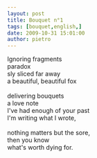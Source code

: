 ```yaml
---
layout: post
title: Bouquet n°1
tags: [bouquet,english,]
date: 2009-10-31 15:01:00
author: pietro
---
```

Ignoring fragments<br/>paradox<br/>sly sliced far away<br/>a beautiful, beautiful fox<br/><br/>delivering bouquets<br/>a love note<br/>I've had enough of your past<br/>I'm writing what I wrote,<br/><br/>nothing matters but the sore,<br/>then you know<br/>what's worth dying for.
